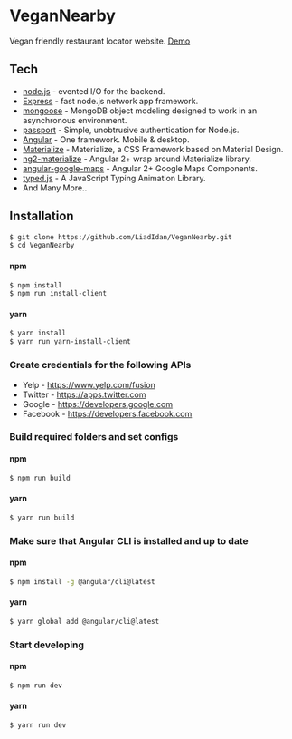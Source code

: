 # VeganNearby

Vegan friendly restaurant locator website. [Demo](https://vegannearby.com)

## Tech
* [node.js](https://nodejs.org) - evented I/O for the backend.
* [Express](http://expressjs.com) - fast node.js network app framework.
* [mongoose](https://github.com/Automattic/mongoose) - MongoDB object modeling designed to work in an asynchronous environment.
* [passport](https://github.com/jaredhanson/passport) - Simple, unobtrusive authentication for Node.js.
* [Angular](https://github.com/angular/angular) - One framework. Mobile & desktop.
* [Materialize](https://github.com/twbs/bootstrap) - Materialize, a CSS Framework based on Material Design.
* [ng2-materialize](https://github.com/sherweb/ng2-materialize) - Angular 2+ wrap around Materialize library.
* [angular-google-maps](https://github.com/SebastianM/angular-google-maps) - Angular 2+ Google Maps Components.
* [typed.js](https://github.com/mattboldt/typed.js) - A JavaScript Typing Animation Library.
* And Many More..

## Installation
```sh
$ git clone https://github.com/LiadIdan/VeganNearby.git
$ cd VeganNearby
```
#### npm
```sh
$ npm install
$ npm run install-client
```
#### yarn
```sh
$ yarn install
$ yarn run yarn-install-client
```

### Create credentials for the following APIs
- Yelp - https://www.yelp.com/fusion
- Twitter - https://apps.twitter.com
- Google - https://developers.google.com
- Facebook - https://developers.facebook.com

### Build required folders and set configs
#### npm
```sh
$ npm run build
```
#### yarn
```sh
$ yarn run build
```

### Make sure that Angular CLI is installed and up to date
#### npm
```sh
$ npm install -g @angular/cli@latest
``` 
#### yarn
```sh
$ yarn global add @angular/cli@latest
``` 

### Start developing 
#### npm
```sh
$ npm run dev
```
#### yarn
```sh
$ yarn run dev
```